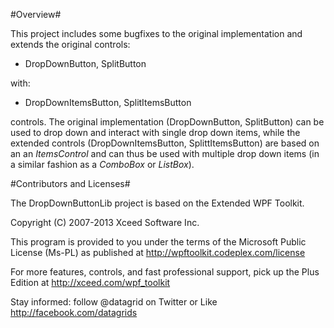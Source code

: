 ﻿
#Overview#

This project includes some bugfixes to the original implementation and extends the original controls:

- DropDownButton, SplitButton

with:

- DropDownItemsButton, SplitItemsButton

controls. The original implementation (DropDownButton, SplitButton) can be used to drop down and interact with
single drop down items, while the extended controls (DropDownItemsButton, SplittItemsButton) are based on an
an *ItemsControl* and can thus be used with multiple drop down items (in a similar fashion as a *ComboBox* or *ListBox*).

#Contributors and Licenses#

The DropDownButtonLib project is based on the Extended WPF Toolkit.

Copyright (C) 2007-2013 Xceed Software Inc.

This program is provided to you under the terms of the Microsoft Public
License (Ms-PL) as published at http://wpftoolkit.codeplex.com/license 

For more features, controls, and fast professional support,
pick up the Plus Edition at http://xceed.com/wpf_toolkit

Stay informed: follow @datagrid on Twitter or Like http://facebook.com/datagrids
